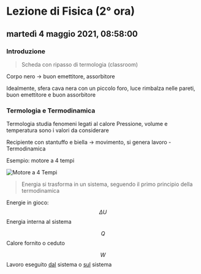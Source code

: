 
# Lezione di Fisica (2° ora)

## martedì 4 maggio 2021, 08:58:00
### Introduzione

> Scheda con ripasso di termologia (classroom)

Corpo nero -> buon emettitore, assorbitore

Idealmente, sfera cava nera con un piccolo foro, luce rimbalza nelle pareti, buon emettitore e buon assorbitore

### Termologia e Termodinamica
Termologia studia fenomeni legati al calore
Pressione, volume e temperatura sono i valori da considerare

Recipiente con stantuffo e biella -> movimento, si genera lavoro - Termodinamica

Esempio: motore a 4 tempi

![Motore a 4 Tempi](https://www.tecnologiaduepuntozero.it/wp-content/uploads/2018/01/Diesel-4-tempi.gif)

> Energia si trasforma in un sistema, seguendo il primo principio della termodinamica

Energie in gioco:
$$
\Delta U
$$
Energia interna al sistema

$$
Q
$$
Calore fornito o ceduto

$$
W
$$
Lavoro eseguito <u>dal</u> sistema o <u>sul</u> sistema


<!--stackedit_data:
eyJoaXN0b3J5IjpbLTE5MDI5MDM0NjcsMTAzNTM4MTQwMCwtMj
UzMzcwNzA2LC03MDE2Njc3NTksLTY4MDE5NDk5XX0=
-->